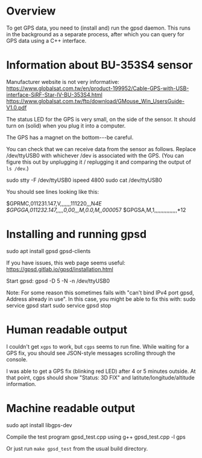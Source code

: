 
# Overview

To get GPS data, you need to (install and) run the gpsd daemon. This runs in the background as a separate process, after which you can query for GPS data using a C++ interface.

# Information about BU-353S4 sensor

Manufacturer website is not very informative:
https://www.globalsat.com.tw/en/product-199952/Cable-GPS-with-USB-interface-SiRF-Star-IV-BU-353S4.html
https://www.globalsat.com.tw/ftp/download/GMouse_Win_UsersGuide-V1.0.pdf

The status LED for the GPS is very small, on the side of the sensor. It should turn on (solid) when you plug it into a computer.

The GPS has a magnet on the bottom---be careful.

You can check that we can receive data from the sensor as follows. Replace /dev/ttyUSB0 with whichever /dev is associated with the GPS. (You can figure this out by unplugging it / replugging it and comparing the output of `ls /dev`.)

sudo stty -F /dev/ttyUSB0 ispeed 4800
sudo cat /dev/ttyUSB0

You should see lines looking like this:

$GPRMC,011231.147,V,,,,,,,111220,,,N*4E
$GPGGA,011232.147,,,,,0,00,,,M,0.0,M,,0000*57
$GPGSA,M,1,,,,,,,,,,,,,,,*12

# Installing and running gpsd

sudo apt install gpsd gpsd-clients

If you have issues, this web page seems useful:
https://gpsd.gitlab.io/gpsd/installation.html

Start gpsd:
gpsd -D 5 -N -n /dev/ttyUSB0

Note:
For some reason this sometimes fails with "can't bind IPv4 port gpsd, Address already in use".
In this case, you might be able to fix this with:
  sudo service gpsd start
  sudo service gpsd stop

# Human readable output

I couldn't get `xgps` to work, but `cgps` seems to run fine. While waiting for a GPS fix, you should see JSON-style messages scrolling through the console.

I was able to get a GPS fix (blinking red LED) after 4 or 5 minutes outside. At that point, cgps should show "Status: 3D FIX" and latitute/longitude/altitude information.

# Machine readable output

sudo apt install libgps-dev

Compile the test program gpsd_test.cpp using
  g++ gpsd_test.cpp -l gps

Or just run `make gpsd_test` from the usual build directory.

